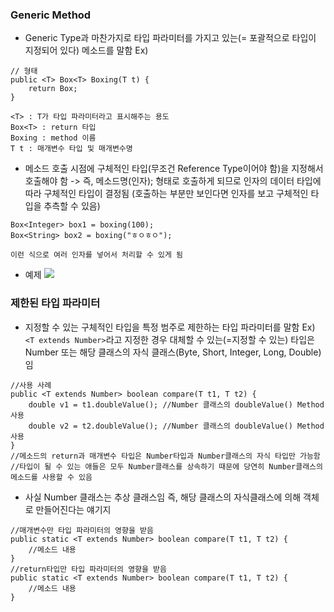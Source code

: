 ### Generic Method
- Generic Type과 마찬가지로 타입 파라미터를 가지고 있는(= 포괄적으로 타입이 지정되어 있다) 메소드를 말함
Ex)
```
// 형태
public <T> Box<T> Boxing(T t) {
	return Box;
}

<T> : T가 타입 파라미터라고 표시해주는 용도
Box<T> : return 타입
Boxing : method 이름
T t : 매개변수 타입 및 매개변수명
```
- 메소드 호출 시점에 구체적인 타입(무조건 Reference Type이어야 함)을 지정해서 호출해야 함
-> 즉, 메소드명(인자); 형태로 호출하게 되므로 인자의 데이터 타입에 따라 구체적인 타입이 결정됨
(호출하는 부분만 보인다면 인자를 보고 구체적인 타입을 추측할 수 있음)
```
Box<Integer> box1 = boxing(100);
Box<String> box2 = boxing("ㅎㅇㅎㅇ");

이런 식으로 여러 인자를 넣어서 처리할 수 있게 됨
```
- 예제
![](Pasted%20image%2020231031015219.png)
### 제한된 타입 파라미터
- 지정할 수 있는 구체적인 타입을 특정 범주로 제한하는 타입 파라미터를 말함
Ex) `<T extends Number>`라고 지정한 경우 대체할 수 있는(=지정할 수 있는) 타입은 Number 또는 해당 클래스의 자식 클래스(Byte, Short, Integer, Long, Double)임
```
//사용 사례
public <T extends Number> boolean compare(T t1, T t2) {
	double v1 = t1.doubleValue(); //Number 클래스의 doubleValue() Method 사용
	double v2 = t2.doubleValue(); //Number 클래스의 doubleValue() Method 사용
}
//메소드의 return과 매개변수 타입은 Number타입과 Number클래스의 자식 타입만 가능함
//타입이 될 수 있는 애들은 모두 Number클래스를 상속하기 때문에 당연히 Number클래스의 메소드를 사용할 수 있음 
```
- 사실 Number 클래스는 추상 클래스임 즉, 해당 클래스의 자식클래스에 의해 객체로 만들어진다는 얘기지
```
//매개변수만 타입 파라미터의 영향을 받음
public static <T extends Number> boolean compare(T t1, T t2) {
	//메소드 내용
}
//return타입만 타입 파라미터의 영향을 받음
public static <T extends Number> boolean compare(T t1, T t2) {
	//메소드 내용
}
```
